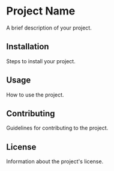 # Project Name

A brief description of your project.

## Installation

Steps to install your project.

## Usage

How to use the project.

## Contributing

Guidelines for contributing to the project.

## License

Information about the project's license.
